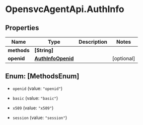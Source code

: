 # OpensvcAgentApi.AuthInfo

## Properties

Name | Type | Description | Notes
------------ | ------------- | ------------- | -------------
**methods** | **[String]** |  | 
**openid** | [**AuthInfoOpenid**](AuthInfoOpenid.md) |  | [optional] 



## Enum: [MethodsEnum]


* `openid` (value: `"openid"`)

* `basic` (value: `"basic"`)

* `x509` (value: `"x509"`)

* `session` (value: `"session"`)





